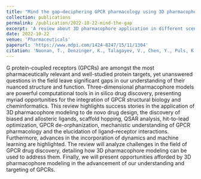 ```yaml
---
title: "Mind the gap—deciphering GPCR pharmacology using 3D pharmacophores and artificial intelligence"
collection: publications
permalink: /publication/2022-10-22-mind-the-gap
excerpt: 'A review about 3D pharmacophore application in different scenarios.'
date: 2022-10-22
venue: 'Pharmaceuticals'
paperurl: 'https://www.mdpi.com/1424-8247/15/11/1304'
citation: 'Noonan, T., Denzinger, K., Talagayev, V., Chen, Y., Puls, K., Wolf, C. A., ... & Wolber, G. (2022). Mind the gap—deciphering GPCR pharmacology using 3D pharmacophores and artificial intelligence. <i>GitHub Journal of Bugs</i>, 15(11), 1304.'
---
```


G protein-coupled receptors (GPCRs) are amongst the most pharmaceutically relevant and well-studied protein targets, yet unanswered questions in the field leave significant gaps in our understanding of their nuanced structure and function. Three-dimensional pharmacophore models are powerful computational tools in in silico drug discovery, presenting myriad opportunities for the integration of GPCR structural biology and cheminformatics. This review highlights success stories in the application of 3D pharmacophore modeling to de novo drug design, the discovery of biased and allosteric ligands, scaffold hopping, QSAR analysis, hit-to-lead optimization, GPCR de-orphanization, mechanistic understanding of GPCR pharmacology and the elucidation of ligand–receptor interactions. Furthermore, advances in the incorporation of dynamics and machine learning are highlighted. The review will analyze challenges in the field of GPCR drug discovery, detailing how 3D pharmacophore modeling can be used to address them. Finally, we will present opportunities afforded by 3D pharmacophore modeling in the advancement of our understanding and targeting of GPCRs.
